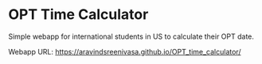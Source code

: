 # OPT Time Calculator

Simple webapp for international students in US to calculate their OPT date.

Webapp URL: https://aravindsreenivasa.github.io/OPT_time_calculator/